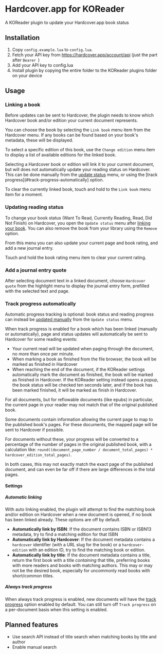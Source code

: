 # Hardcover.app for KOReader

A KOReader plugin to update your Hardcover.app book status

## Installation

1. Copy `config.example.lua` to `config.lua`.
2. Fetch your API key from https://hardcover.app/account/api (just the part after `Bearer `)
3. Add your API key to config.lua
4. Install plugin by copying the entire folder to the KOReader plugins folder on your device

## Usage

### Linking a book

Before updates can be sent to Hardcover, the plugin needs to know which Hardcover book and/or edition your current document
represents.

You can choose the book by selecting the `Link book` menu item from the Hardcover menu. If any books can be found based
on your book's metadata, these will be displayed.

To select a specific edition of this book, use the `Change edition` menu item to display a list of available editions
for the linked book.

Selecting a Hardcover book or edition will link it to your current document, but will does not automatically update your
reading status on Hardcover. This can be done manually from the [update status](#updating-reading-status) menu, or using
the [track progress](#track-progress-automatically] option.

To clear the currently linked book, touch and hold to the `Link book` menu item for a moment.

### Updating reading status

To change your book status (Want To Read, Currently Reading, Read, Did Not Finish) on Hardcover, you open the
`Update status` menu after [linking your book](#linking-a-book). You can also remove the book from your library using the
`Remove` option.

From this menu you can also update your current page and book rating, and add a new journal entry.

Touch and hold the book rating menu item to clear your current rating.

### Add a journal entry quote

After selecting document text in a linked document, choose `Hardcover quote` from the highlight menu to display the
journal entry form, prefilled with the selected text and page.

### Track progress automatically

Automatic progress tracking is optional: book status and reading progress can instead be
[updated manually](#update-reading-status) from the `Update status` menu.

When track progress is enabled for a book which has been linked (manually or automatically), page and status updates
will automatically be sent to Hardcover for some reading events:

* Your current read will be updated when paging through the document, no more than once per minute.
* When marking a book as finished from the file browser, the book will be marked as finished in Hardcover
* When reaching the end of the document, if the KOReader settings automatically mark the document as finished, the
book will be marked as finished in Hardcover. If the KOReader setting instead opens a popup, the book status will be checked
ten seconds later, and if the book has been marked finished, it will be marked as finish in Hardcover.

For all documents, but for reflowable documents (like epubs) in particular, the current page in your reader may not
match that of the original published book.

Some documents contain information allowing the current page to map to the published book's pages. For these documents, 
the mapped page will be sent to Hardcover if possible.

For documents without these, your progress will be converted to a percentage of the number of pages in the original
published book, with a calculation like: 
`round((document_page_number / document_total_pages) * hardcover_edition_total_pages)`.

In both cases, this may not exactly match the exact page of the published document, and can even be far off if there
are large differences in the total pages.

#### Settings

##### Automatic linking

With auto linking enabled, the plugin will attempt to find the matching book and/or edition on Hardcover
when a new document is opened, if no book has been linked already. These options are off by default.

* **Automatically link by ISBN**: If the document contains ISBN or ISBN13 metadata, try to find a matching edition for that ISBN
* **Automatically link by Hardcover**: If the document metadata contains a `hardcover` identifier (with a URL slug for the book)
  or a `hardcover-edition` with an edition ID, try to find the matching book or edition.
* **Automatically link by title**: If the document metadata contains a title, return the first book with a title _containing_ that title,
  preferring books with more readers and books with matching authors. This may or may not be the desired book, especially
  for uncommonly read books with short/common titles.
  
##### Always track progress

When always track progress is enabled, new documents will have the [track progress](#track-progress-automatically) option
enabled by default. You can still turn off `Track progress` on a per-document basis when this setting is enabled.

## Planned features

* Use search API instead of title search when matching books by title and author
* Enable manual search
